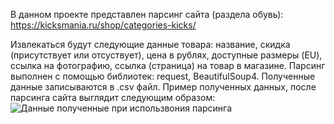 В данном проекте представлен парсинг сайта (раздела обувь): https://kicksmania.ru/shop/categories-kicks/

Извлекаться будут следующие данные товара: название, скидка (присутствует или отсуствует), цена в рублях, доступные размеры (EU), ссылка на фотографию, ссылка (страница) на товар в магазине.
Парсинг выполнен с помощью библиотек: request, BeautifulSoup4.
Полученные данные записываются в .csv файл.
Пример полученных данных, после парсинга сайта выглядит следующим образом:
![Данные полученные при использвония парсинга](https://github.com/IvanGoldesov/Simple_parsing/assets/151615150/9e54bc40-29ce-4896-ae85-a8a5ec206fc5)
